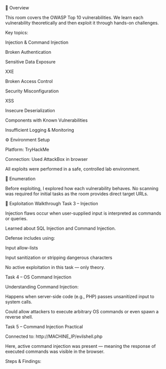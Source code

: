 
📝 Overview

This room covers the OWASP Top 10 vulnerabilities.
We learn each vulnerability theoretically and then exploit it through hands-on challenges.

Key topics:

Injection & Command Injection

Broken Authentication

Sensitive Data Exposure

XXE

Broken Access Control

Security Misconfiguration

XSS

Insecure Deserialization

Components with Known Vulnerabilities

Insufficient Logging & Monitoring

⚙️ Environment Setup

Platform: TryHackMe

Connection: Used AttackBox in browser

All exploits were performed in a safe, controlled lab environment.

🔎 Enumeration

Before exploiting, I explored how each vulnerability behaves.
No scanning was required for initial tasks as the room provides direct target URLs.

🚀 Exploitation Walkthrough
Task 3 – Injection

Injection flaws occur when user-supplied input is interpreted as commands or queries.

Learned about SQL Injection and Command Injection.

Defense includes using:

Input allow-lists

Input sanitization or stripping dangerous characters

No active exploitation in this task — only theory.

Task 4 – OS Command Injection

Understanding Command Injection:

Happens when server-side code (e.g., PHP) passes unsanitized input to system calls.

Could allow attackers to execute arbitrary OS commands or even spawn a reverse shell.

Task 5 – Command Injection Practical

Connected to:
http://MACHINE_IP/evilshell.php

Here, active command injection was present — meaning the response of executed commands was visible in the browser.

Steps & Findings:

